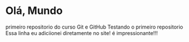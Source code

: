 # Olá, Mundo
 primeiro repositorio do curso Git e GitHub
 Testando o primeiro repositorio
Essa linha eu adiciionei diretamente no site! é impressionante!!!
